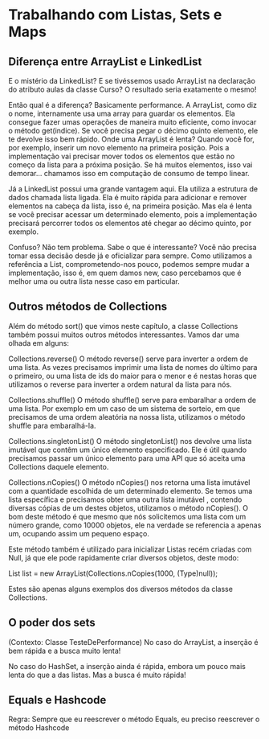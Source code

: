 # Trabalhando com Listas, Sets e Maps

## Diferença entre ArrayList e LinkedList

E o mistério da LinkedList? E se tivéssemos usado ArrayList na declaração do atributo aulas da classe Curso? O resultado seria exatamente o mesmo!

Então qual é a diferença? Basicamente performance. A ArrayList, como diz o nome, internamente usa uma array para guardar os elementos. Ela consegue fazer umas operações de maneira muito eficiente, como invocar o método get(indice). Se você precisa pegar o décimo quinto elemento, ele te devolve isso bem rápido. Onde uma ArrayList é lenta? Quando você for, por exemplo, inserir um novo elemento na primeira posição. Pois a implementação vai precisar mover todos os elementos que estão no começo da lista para a próxima posição. Se há muitos elementos, isso vai demorar... chamamos isso em computação de consumo de tempo linear.

Já a LinkedList possui uma grande vantagem aqui. Ela utiliza a estrutura de dados chamada lista ligada. Ela é muito rápida para adicionar e remover elementos na cabeça da lista, isso é, na primeira posição. Mas ela é lenta se você precisar acessar um determinado elemento, pois a implementação precisará percorrer todos os elementos até chegar ao décimo quinto, por exemplo.

Confuso? Não tem problema. Sabe o que é interessante? Você não precisa tomar essa decisão desde já e oficializar para sempre. Como utilizamos a referência a List, comprometendo-nos pouco, podemos sempre mudar a implementação, isso é, em quem damos new, caso percebamos que é melhor uma ou outra lista nesse caso em particular.

## Outros métodos de Collections

Além do método sort() que vimos neste capítulo, a classe Collections também possui muitos outros métodos interessantes. Vamos dar uma olhada em alguns:

Collections.reverse()
O método reverse() serve para inverter a ordem de uma lista. As vezes precisamos imprimir uma lista de nomes do último para o primeiro, ou uma lista de ids do maior para o menor e é nestas horas que utilizamos o reverse para inverter a ordem natural da lista para nós.

Collections.shuffle()
O método shuffle() serve para embaralhar a ordem de uma lista. Por exemplo em um caso de um sistema de sorteio, em que precisamos de uma ordem aleatória na nossa lista, utilizamos o método shuffle para embaralhá-la.

Collections.singletonList()
O método singletonList() nos devolve uma lista imutável que contêm um único elemento especificado. Ele é útil quando precisamos passar um único elemento para uma API que só aceita uma Collections daquele elemento.

Collections.nCopies()
O método nCopies() nos retorna uma lista imutável com a quantidade escolhida de um determinado elemento. Se temos uma lista específica e precisamos obter uma outra lista imutável , contendo diversas cópias de um destes objetos, utilizamos o método nCopies(). O bom deste método é que mesmo que nós solicitemos uma lista com um número grande, como 10000 objetos, ele na verdade se referencia a apenas um, ocupando assim um pequeno espaço.

Este método também é utilizado para inicializar Listas recém criadas com Null, já que ele pode rapidamente criar diversos objetos, deste modo:

List<Type> list = new ArrayList<Type>(Collections.nCopies(1000, (Type)null));

Estes são apenas alguns exemplos dos diversos métodos da classe Collections.

## O poder dos sets

(Contexto: Classe TesteDePerformance)
No caso do ArrayList, a inserção é bem rápida e a busca muito lenta!

No caso do HashSet, a inserção ainda é rápida, embora um pouco mais lenta do que a das listas. Mas a busca é muito rápida!

## Equals e Hashcode

Regra: Sempre que eu reescrever o método Equals, eu preciso reescrever o método Hashcode

